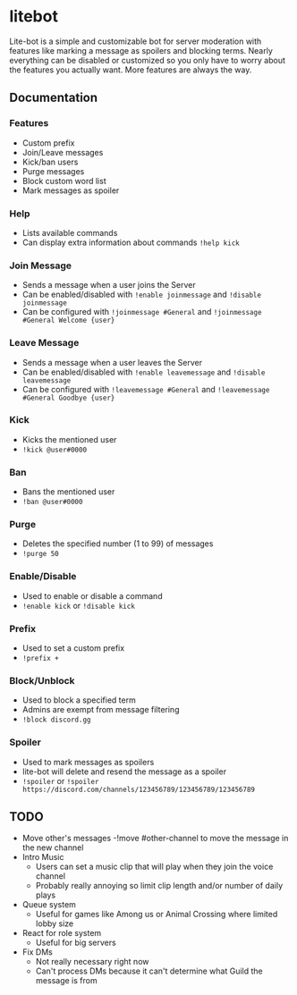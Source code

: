 # litebot

Lite-bot is a simple and customizable bot for server moderation with features like marking a message as spoilers and blocking terms. Nearly everything can be disabled or customized so you only have to worry about the features you actually want. More features are always the way.

## Documentation

### Features

- Custom prefix
- Join/Leave messages
- Kick/ban users
- Purge messages
- Block custom word list
- Mark messages as spoiler

### Help

- Lists available commands
- Can display extra information about commands `!help kick`

### Join Message

- Sends a message when a user joins the Server
- Can be enabled/disabled with `!enable joinmessage` and `!disable joinmessage`
- Can be configured with `!joinmessage #General` and `!joinmessage #General Welcome {user}`

### Leave Message

- Sends a message when a user leaves the Server
- Can be enabled/disabled with `!enable leavemessage` and `!disable leavemessage`
- Can be configured with `!leavemessage #General` and `!leavemessage #General Goodbye {user}`

### Kick

- Kicks the mentioned user
- `!kick @user#0000`

### Ban

- Bans the mentioned user
- `!ban @user#0000`

### Purge

- Deletes the specified number (1 to 99) of messages
- `!purge 50`

### Enable/Disable

- Used to enable or disable a command
- `!enable kick` or `!disable kick`

### Prefix

- Used to set a custom prefix
- `!prefix +`

### Block/Unblock

- Used to block a specified term
- Admins are exempt from message filtering
- `!block discord.gg`

### Spoiler

- Used to mark messages as spoilers
- lite-bot will delete and resend the message as a spoiler
- `!spoiler` or `!spoiler https://discord.com/channels/123456789/123456789/123456789`

## TODO

- Move other's messages
  -!move #other-channel to move the message in the new channel
- Intro Music
  - Users can set a music clip that will play when they join the voice channel
  - Probably really annoying so limit clip length and/or number of daily plays
- Queue system
  - Useful for games like Among us or Animal Crossing where limited lobby size
- React for role system
  - Useful for big servers
- Fix DMs
  - Not really necessary right now
  - Can't process DMs because it can't determine what Guild the message is from

